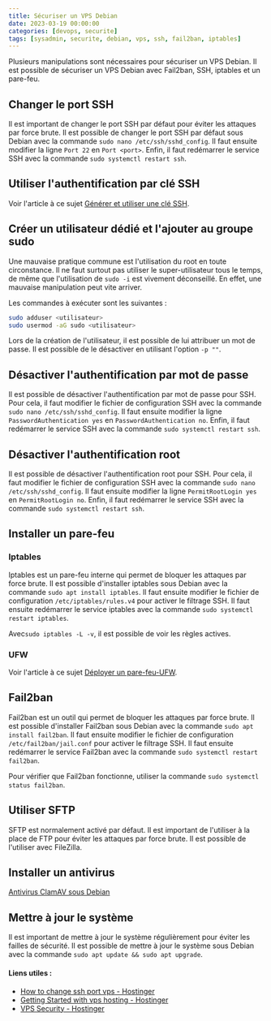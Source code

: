 ```yaml
---
title: Sécuriser un VPS Debian
date: 2023-03-19 00:00:00  
categories: [devops, securite]
tags: [sysadmin, securite, debian, vps, ssh, fail2ban, iptables]
---
```


Plusieurs manipulations sont nécessaires pour sécuriser un VPS Debian. Il est possible de sécuriser un VPS Debian avec Fail2ban, SSH, iptables et un pare-feu.

## Changer le port SSH

Il est important de changer le port SSH par défaut pour éviter les attaques par force brute. Il est possible de changer le port SSH par défaut sous Debian avec la commande `sudo nano /etc/ssh/sshd_config`. Il faut ensuite modifier la ligne `Port 22` en `Port <port>`. Enfin, il faut redémarrer le service SSH avec la commande `sudo systemctl restart ssh`.

## Utiliser l'authentification par clé SSH

Voir l'article à ce sujet [Générer et utiliser une clé SSH](./2023-19-03-Generer-et-utiliser-une-cle-ssh-pour-serveur.md).

## Créer un utilisateur dédié et l'ajouter au groupe sudo

Une mauvaise pratique commune est l'utilisation du root en toute circonstance. Il ne faut surtout pas utiliser le super-utilisateur tous le temps, de même que l'utilisation de `sudo -i` est vivement déconseillé. En effet, une mauvaise manipulation peut vite arriver. 

Les commandes à exécuter sont les suivantes :

```bash
sudo adduser <utilisateur>
sudo usermod -aG sudo <utilisateur>
```

Lors de la création de l'utilisateur, il est possible de lui attribuer un mot de passe. Il est possible de le désactiver en utilisant l'option `-p ""`.

## Désactiver l'authentification par mot de passe

Il est possible de désactiver l'authentification par mot de passe pour SSH. Pour cela, il faut modifier le fichier de configuration SSH avec la commande `sudo nano /etc/ssh/sshd_config`. Il faut ensuite modifier la ligne `PasswordAuthentication yes` en `PasswordAuthentication no`. Enfin, il faut redémarrer le service SSH avec la commande `sudo systemctl restart ssh`.

## Désactiver l'authentification root

Il est possible de désactiver l'authentification root pour SSH. Pour cela, il faut modifier le fichier de configuration SSH avec la commande `sudo nano /etc/ssh/sshd_config`. Il faut ensuite modifier la ligne `PermitRootLogin yes` en `PermitRootLogin no`. Enfin, il faut redémarrer le service SSH avec la commande `sudo systemctl restart ssh`.

## Installer un pare-feu

### Iptables

Iptables est un pare-feu interne qui permet de bloquer les attaques par force brute. Il est possible d'installer iptables sous Debian avec la commande `sudo apt install iptables`. Il faut ensuite modifier le fichier de configuration `/etc/iptables/rules.v4` pour activer le filtrage SSH. Il faut ensuite redémarrer le service iptables avec la commande `sudo systemctl restart iptables`.

Avec`sudo iptables -L -v`, il est possible de voir les règles actives.

### UFW

Voir l'article à ce sujet [Déployer un pare-feu-UFW](./2023-19-03-Deployer-un-pare-feu-ufw.md).

## Fail2ban

Fail2ban est un outil qui permet de bloquer les attaques par force brute. Il est possible d'installer Fail2ban sous Debian avec la commande `sudo apt install fail2ban`. Il faut ensuite modifier le fichier de configuration `/etc/fail2ban/jail.conf` pour activer le filtrage SSH. Il faut ensuite redémarrer le service Fail2ban avec la commande `sudo systemctl restart fail2ban`. 

Pour vérifier que Fail2ban fonctionne, utiliser la commande `sudo systemctl status fail2ban`.

## Utiliser SFTP

SFTP est normalement activé par défaut. Il est important de l'utiliser à la place de FTP pour éviter les attaques par force brute. Il est possible de l'utiliser avec FileZilla.

## Installer un antivirus

[Antivirus ClamAV sous Debian](./2023-19-03-Antivirus-ClamAV-sous-Debian.md)

## Mettre à jour le système

Il est important de mettre à jour le système régulièrement pour éviter les failles de sécurité. Il est possible de mettre à jour le système sous Debian avec la commande `sudo apt update && sudo apt upgrade`.

#### Liens utiles :

- [How to change ssh port vps - Hostinger](https://www.hostinger.com/tutorials/how-to-change-ssh-port-vps)
- [Getting Started with vps hosting - Hostinger](https://www.hostinger.com/tutorials/getting-started-with-vps-hosting)
- [VPS Security - Hostinger](https://www.hostinger.com/tutorials/vps-security)